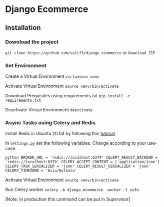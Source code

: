 # Django Ecommerce

## Installation
### Download the project
`git clone https://github.com/sa1if3/django_ecommerce` or `Download ZIP`

### Set Environment 
Create a Virtual Environment
`virtualenv venv`

Activate Virtual Environment
`source venv/bin/activate`

Download Prequisites using requirements.txt
`pip install -r requirements.txt`

Deactivate Virtual Environment
`deactivate`

### Async Tasks using Celery and Redis
Install Redis in Ubuntu 20.04 by following this [tutorial](https://www.digitalocean.com/community/tutorials/how-to-install-and-secure-redis-on-ubuntu-18-04)

In `settings.py` set the following variables. Change according to your use-case.

`python
BROKER_URL = 'redis://localhost:6379'
CELERY_RESULT_BACKEND = 'redis://localhost:6379'
CELERY_ACCEPT_CONTENT = ['application/json']
CELERY_TASK_SERIALIZER = 'json'
CELERY_RESULT_SERIALIZER = 'json'
CELERY_TIMEZONE = 'Asia/Kolkata'
`

Activate Virtual Environment
`source venv/bin/activate`

Run Celery worker
`celery -A django_ecommerce  worker -l info`

[Note: In production this command can be put in Supervisor]